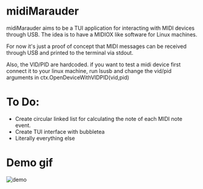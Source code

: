 # midiMarauder
midiMarauder aims to be a TUI application for interacting with MIDI devices through USB. The idea is to have a MIDIOX like software for Linux machines.

For now it's just a proof of concept that MIDI messages can be received through USB and printed to the terminal via stdout.

Also, the VID/PID are hardcoded. if you want to  test a midi device first connect it to your linux machine, run lsusb and change the vid/pid arguments in ctx.OpenDeviceWithVIDPID(vid,pid)

# To Do:

* Create circular linked list for calculating the note of each MIDI note event.
* Create TUI interface with bubbletea
* Literally everything else


# Demo gif

![demo](https://user-images.githubusercontent.com/89623002/228107528-5fe7f15f-cae8-421c-820e-8982d3935ef9.gif)

